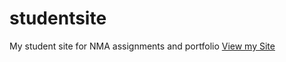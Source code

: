 # studentsite

My student site for NMA assignments and portfolio
[View my Site](https://trezamora.github.io/studentsite/)
